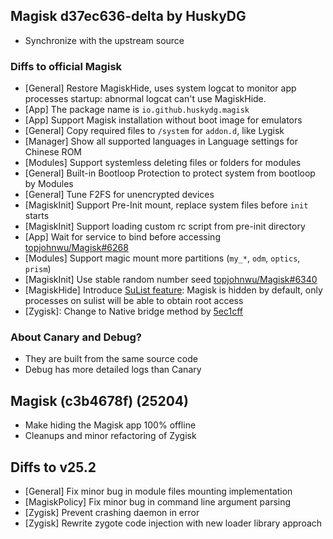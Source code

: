 ## Magisk d37ec636-delta by HuskyDG

- Synchronize with the upstream source

### Diffs to official Magisk

- [General] Restore MagiskHide, uses system logcat to monitor app processes startup: abnormal logcat can't use MagiskHide.
- [App] The package name is `io.github.huskydg.magisk`
- [App] Support Magisk installation without boot image for emulators
- [General] Copy required files to `/system` for `addon.d`, like Lygisk
- [Manager] Show all supported languages in Language settings for Chinese ROM
- [Modules] Support systemless deleting files or folders for modules
- [General] Built-in Bootloop Protection to protect system from bootloop by Modules
- [General] Tune F2FS for unencrypted devices
- [MagiskInit] Support Pre-Init mount, replace system files before `init` starts
- [MagiskInit] Support loading custom rc script from pre-init directory
- [App] Wait for service to bind before accessing  [topjohnwu/Magisk#6268](https://github.com/topjohnwu/Magisk/pull/6268)
- [Modules] Support magic mount more partitions (`my_*`, `odm`, `optics`, `prism`)
- [MagiskInit] Use stable random number seed [topjohnwu/Magisk#6340](https://github.com/topjohnwu/Magisk/pull/6340)
- [MagiskHide] Introduce [SuList feature](https://huskydg.github.io/magisk-files/docs/sulist): Magisk is hidden by default, only processes on sulist will be able to obtain root access
- [Zygisk]: Change to Native bridge method by [5ec1cff](https://github.com/5ec1cff/my-notes/blob/master/maru.md)

### About Canary and Debug?

- They are built from the same source code
- Debug has more detailed logs than Canary

## Magisk (c3b4678f) (25204)

- Make hiding the Magisk app 100% offline
- Cleanups and minor refactoring of Zygisk

## Diffs to v25.2

- [General] Fix minor bug in module files mounting implementation
- [MagiskPolicy] Fix minor bug in command line argument parsing
- [Zygisk] Prevent crashing daemon in error
- [Zygisk] Rewrite zygote code injection with new loader library approach